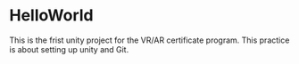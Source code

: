 # HelloWorld
 This is the frist unity project for the VR/AR certificate program. This practice is about setting up unity and Git. 
